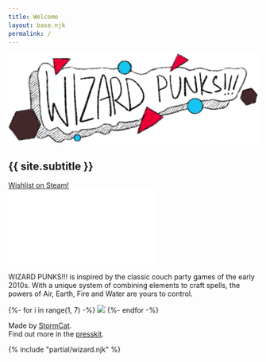 ```yaml
---
title: Welcome
layout: base.njk
permalink: /
---
```


<!-- DESCRIPTION -->
<section id="splash">
	<img src="/images/title.png" alt="{{ site.title }}">
	<h1>{{ site.subtitle }}</h1>
	<a href="{{ site.link.steam }}" id="wishlist" target="_blank">Wishlist on Steam!</a>
</section>

<!-- VIDEO EMBED -->
<section id="video">
	<iframe src="{{ site.link.trailer }}" title="YouTube video player" frameborder="0" allow="accelerometer; autoplay; clipboard-write; encrypted-media; gyroscope; picture-in-picture; web-share" referrerpolicy="strict-origin-when-cross-origin" allowfullscreen></iframe>
</section>

<section id="description">
	<p>WIZARD PUNKS!!! is inspired by the classic couch party games of the early 2010s. With a unique system of combining elements to craft spells, the powers of Air, Earth, Fire and Water are yours to control.</p>
</section>

<!-- SCREENSHOTS -->
<section id="screenshots">
	<div class="gallery">
	{%- for i in range(1, 7) -%}
			<img class="screenshot" src="/images/screenshots/screenshot-{{i}}.png" loading="lazy">
	{%- endfor -%}
	</div>
</section>

<!-- ABOUT -->
<section id="about">
	<p>Made by <a href="{{ site.link.bluesky }}">StormCat</a>.<br>Find out more in the <a href="/presskit">presskit</a>.</p>
</section>

<!-- PUNK -->
{% include "partial/wizard.njk" %}